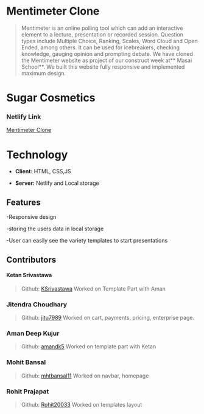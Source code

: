# Mentimeter Clone

> Mentimeter is an online polling tool which can add an interactive element to a lecture, presentation or recorded session. Question types include Multiple Choice, Ranking, Scales, Word Cloud and Open Ended, among others. It can be used for icebreakers, checking knowledge, gauging opinion and prompting debate.
We have cloned the Mentimeter website as project of our construct week at** Masai School**. We built this website fully responsive and implemented maximum design.
# Sugar Cosmetics 

### Netlify Link
[Mentimeter Clone](https://luxury-gnome-1827a2.netlify.app/)

# Technology


- **Client:** HTML, CSS,JS

- **Server:** Netlify and Local storage

## Features

-Responsive design

-storing the users data in local storage

-User can easily see the variety templates to start presentations


## Contributors

#### Ketan Srivastawa
> Github: [KSrivastawa](https://github.com/KSrivastawa)
Worked on Template Part with Aman

### Jitendra Choudhary
> Github: [jitu7989](https://github.com/jitu7989)
Worked on cart, payments, pricing, enterprise page. 

### Aman Deep Kujur
> Github: [amandk5](https://github.com/amandk5)
Worked on template part with Ketan

### Mohit Bansal
> Github: [mhtbansal11](https://github.com/mhtbansal11)
Worked on navbar, homepage

### Rohit Prajapat
> Github: [Rohit20033](https://github.com/Rohit20033)
Worked on templates layout
